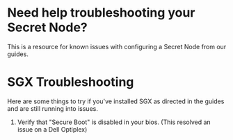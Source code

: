# Need help troubleshooting your Secret Node?

This is a resource for known issues with configuring a Secret Node from our guides.


# SGX Troubleshooting

Here are some things to try if you've installed SGX as directed in the guides and are still running into issues. 

1. Verify that "Secure Boot" is disabled in your bios. (This resolved an issue on a Dell Optiplex)